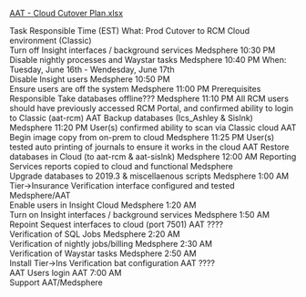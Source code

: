 [AAT - Cloud Cutover Plan.xlsx](/.attachments/AAT%20-%20Cloud%20Cutover%20Plan-8ee3002c-7dd7-48c4-b0e1-e396e2290175.xlsx)

Task	Responsible	Time (EST)		What: Prod Cutover to RCM Cloud environment (Classic)		
Turn off Insight interfaces / background services	Medsphere	10:30 PM				
Disable nightly processes and Waystar tasks	Medsphere	10:40 PM		When: Tuesday, June 16th - Wendesday, June 17th		
Disable Insight users	Medsphere	10:50 PM				
Ensure users are off the system	Medsphere	11:00 PM		Prerequisites	Responsible	
Take databases offline???	Medsphere	11:10 PM		All RCM users should have previously accessed RCM Portal, and confirmed ability to login to Classic (aat-rcm)	AAT	
Backup databases (Ics_Ashley & Sislnk)	Medsphere	11:20 PM		User(s) confirmed ability to scan via Classic cloud	AAT	
Begin image copy from on-prem to cloud	Medsphere	11:25 PM		User(s) tested auto printing of journals to ensure it works in the cloud	AAT	
Restore databases in Cloud (to aat-rcm & aat-sislnk)	Medsphere	12:00 AM		Reporting Services reports copied to cloud and functional	Medsphere	
Upgrade databases to 2019.3 & miscellaenous scripts	Medsphere	1:00 AM		Tier->Insurance Verification interface configured and tested	Medsphere/AAT	
Enable users in Insight Cloud	Medsphere	1:20 AM				
Turn on Insight interfaces / background services	Medsphere	1:50 AM				
Repoint Sequest interfaces to cloud (port 7501)	AAT	????				
Verification of SQL Jobs	Medsphere	2:20 AM				
Verification of nightly jobs/billing	Medsphere	2:30 AM				
Verification of Waystar tasks	Medsphere	2:50 AM				
Install Tier->Ins Verification bat configuration	AAT	????				
AAT Users login	AAT	7:00 AM				
Support	AAT/Medsphere					
						
						
